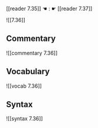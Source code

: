 [[reader 7.35]] ☚ : ☛ [[reader 7.37]]

![[7.36]]

## Commentary

![[commentary 7.36]]

## Vocabulary

![[vocab 7.36]]

## Syntax

![[syntax 7.36]]


